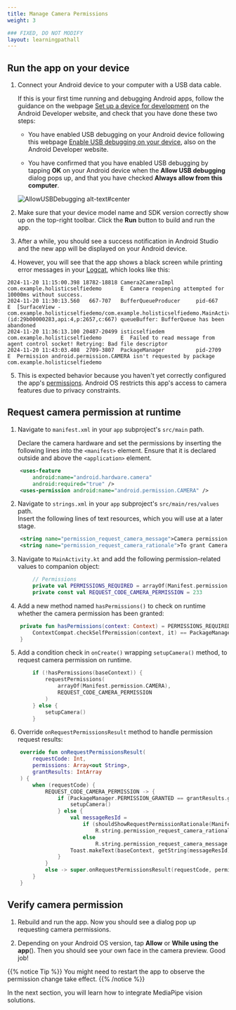 ```yaml
---
title: Manage Camera Permissions
weight: 3

### FIXED, DO NOT MODIFY
layout: learningpathall
---
```


## Run the app on your device

1. Connect your Android device to your computer with a USB data cable. 

    If this is your first time running and debugging Android apps, follow the guidance on the webpage [Set up a device for development](https://developer.android.com/studio/run/device#setting-up) on the Android Developer website, and check that you have done these two steps:
    
    * You have enabled USB debugging on your Android device following this webpage [Enable USB debugging on your device](https://developer.android.com/studio/debug/dev-options#Enable-debugging), also on the Android Developer website. 
    
    * You have confirmed that you have enabled USB debugging by tapping **OK** on your Android device when the **Allow USB debugging** dialog pops up, and that you have checked **Always allow from this computer**.

    ![AllowUSBDebugging alt-text#center](https://ftc-docs.firstinspires.org/en/latest/_images/AllowUSBDebugging.jpg "Figure 6: Allow USB Debugging.")


2. Make sure that your device model name and SDK version correctly show up on the top-right toolbar. Click the **Run** button to build and run the app.

3. After a while, you should see a success notification in Android Studio and the new app will be displayed on your Android device. 

4. However, you will see that the app shows a black screen while printing error messages in your [Logcat](https://developer.android.com/tools/logcat), which looks like this:

```
2024-11-20 11:15:00.398 18782-18818 Camera2CameraImpl       com.example.holisticselfiedemo      E  Camera reopening attempted for 10000ms without success.
2024-11-20 11:30:13.560   667-707   BufferQueueProducer     pid-667                              E  [SurfaceView - com.example.holisticselfiedemo/com.example.holisticselfiedemo.MainActivity#0](id:29b00000283,api:4,p:2657,c:667) queueBuffer: BufferQueue has been abandoned
2024-11-20 11:36:13.100 20487-20499 isticselfiedem          com.example.holisticselfiedemo      E  Failed to read message from agent control socket! Retrying: Bad file descriptor
2024-11-20 11:43:03.408  2709-3807  PackageManager          pid-2709                             E  Permission android.permission.CAMERA isn't requested by package com.example.holisticselfiedemo
```

5. This is expected behavior because you haven't yet correctly configured the app's [permissions](https://developer.android.com/guide/topics/permissions/overview). Android OS restricts this app's access to camera features due to privacy constraints.

## Request camera permission at runtime

1. Navigate to `manifest.xml` in your `app` subproject's `src/main` path. 

    Declare the camera hardware and set the permissions by inserting the following lines into the `<manifest>` element. Ensure that it is declared outside and above the `<application>` element.

```xml
    <uses-feature
        android:name="android.hardware.camera"
        android:required="true" />
    <uses-permission android:name="android.permission.CAMERA" />
```

2. Navigate to `strings.xml` in your `app` subproject's `src/main/res/values` path.            
   Insert the following lines of text resources, which you will use at a later stage.

```xml
    <string name="permission_request_camera_message">Camera permission is required to recognize face and hands</string>
    <string name="permission_request_camera_rationale">To grant Camera permission to this app, please go to system settings</string>
```

3. Navigate to `MainActivity.kt` and add the following permission-related values to companion 
   object:

```kotlin
        // Permissions
        private val PERMISSIONS_REQUIRED = arrayOf(Manifest.permission.CAMERA)
        private const val REQUEST_CODE_CAMERA_PERMISSION = 233
```

4. Add a new method named `hasPermissions()` to check on runtime whether the camera permission has 
   been granted:

```kotlin
    private fun hasPermissions(context: Context) = PERMISSIONS_REQUIRED.all {
        ContextCompat.checkSelfPermission(context, it) == PackageManager.PERMISSION_GRANTED
    }
```

5. Add a condition check in `onCreate()` wrapping `setupCamera()` method, to request camera 
   permission on runtime.

```kotlin
        if (!hasPermissions(baseContext)) {
            requestPermissions(
                arrayOf(Manifest.permission.CAMERA),
                REQUEST_CODE_CAMERA_PERMISSION
            )
        } else {
            setupCamera()
        }
```

6. Override `onRequestPermissionsResult` method to handle permission request results:

```kotlin
    override fun onRequestPermissionsResult(
        requestCode: Int,
        permissions: Array<out String>,
        grantResults: IntArray
    ) {
        when (requestCode) {
            REQUEST_CODE_CAMERA_PERMISSION -> {
                if (PackageManager.PERMISSION_GRANTED == grantResults.getOrNull(0)) {
                    setupCamera()
                } else {
                    val messageResId =
                        if (shouldShowRequestPermissionRationale(Manifest.permission.CAMERA))
                            R.string.permission_request_camera_rationale
                        else
                            R.string.permission_request_camera_message
                    Toast.makeText(baseContext, getString(messageResId), Toast.LENGTH_LONG).show()
                }
            }
            else -> super.onRequestPermissionsResult(requestCode, permissions, grantResults)
        }
    }
```

## Verify camera permission

1. Rebuild and run the app. Now you should see a dialog pop up requesting camera permissions. 

2. Depending on your Android OS version, tap **Allow** or **While using the app**(). Then you should see your own face in the camera preview. Good job!  

{{% notice Tip %}}
You might need to restart the app to observe the permission change take effect.
{{% /notice %}}

In the next section, you will learn how to integrate MediaPipe vision solutions. 
